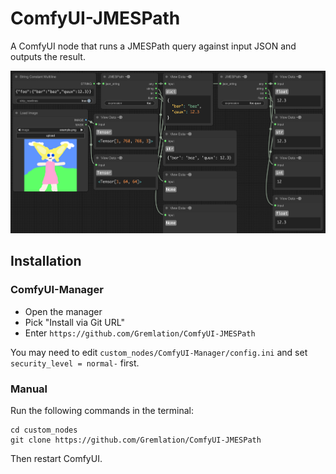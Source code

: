 # ComfyUI-JMESPath

A ComfyUI node that runs a JMESPath query against input JSON and outputs the result.

![A screenshot showing usage of the node.](docs/workflow.png)

## Installation

### ComfyUI-Manager

- Open the manager
- Pick "Install via Git URL"
- Enter `https://github.com/Gremlation/ComfyUI-JMESPath`

You may need to edit `custom_nodes/ComfyUI-Manager/config.ini` and set `security_level = normal-` first.

### Manual

Run the following commands in the terminal:

```shell
cd custom_nodes
git clone https://github.com/Gremlation/ComfyUI-JMESPath
```

Then restart ComfyUI.
